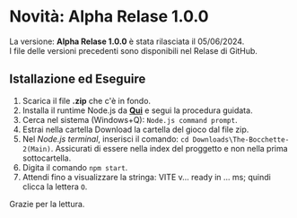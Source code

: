 # Novità: Alpha Relase 1.0.0
La versione: **Alpha Relase 1.0.0** è stata rilasciata il 05/06/2024.<br>
I file delle versioni precedenti sono disponibili nel Relase di GitHub.

## Istallazione ed Eseguire

1. Scarica il file **.zip** che c'è in fondo.
2. Installa il runtime Node.js da **[Qui](https://nodejs.org/)** e segui la procedura guidata.
3. Cerca nel sistema (Windows+Q): `Node.js command prompt`.
4. Estrai nella cartella Download la cartella del gioco dal file zip.
5. Nel *Node.js terminal*, inserisci il comando: `cd Downloads\The-Bocchette-2(Main)`. Assicurati di essere nella index del proggetto e non nella prima sottocartella.
6. Digita il comando `npm start`.
7. Attendi fino a visualizzare la stringa: VITE v... ready in ... ms; quindi clicca la lettera `O`.

<!--
## Aggiunte
- 
## Rimozioni
-
## Bilanciamenti
-
## Issues risolti
- @Issues Risolto!

## Pull Request
- Unione ramo Main con X per Y motivi.
-->
Grazie per la lettura.